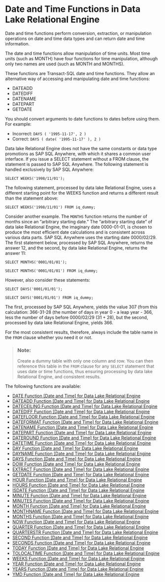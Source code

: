 <!-- loioa52b07be84f21015baa5a63dd21b850b -->

# Date and Time Functions in Data Lake Relational Engine

Date and time functions perform conversion, extraction, or manipulation operations on date and time data types and can return date and time information.



The date and time functions allow manipulation of time units. Most time units \(such as MONTH\) have four functions for time manipulation, although only two names are used \(such as MONTH and MONTHS\).

These functions are Transact-SQL date and time functions. They allow an alternative way of accessing and manipulating date and time functions:

-   DATEADD
-   DATEDIFF
-   DATENAME
-   DATEPART
-   GETDATE

You should convert arguments to date functions to dates before using them. For example:

-   Incorrect: `DAYS ( '1995-11-17', 2 )`
-   Correct: `DAYS ( date( '1995-11-17' ), 2 )`

Data lake Relational Engine does not have the same constants or data type promotions as SAP SQL Anywhere, with which it shares a common user interface. If you issue a SELECT statement without a FROM clause, the statement is passed to SAP SQL Anywhere. The following statement is handled exclusively by SAP SQL Anywhere:

```
SELECT WEEKS('1998/11/01');
```

The following statement, processed by data lake Relational Engine, uses a different starting point for the WEEKS function and returns a different result than the statement above:

```
SELECT WEEKS('1998/11/01') FROM iq_dummy;
```

Consider another example. The `MONTHS` function returns the number of months since an “arbitrary starting date.” The “arbitrary starting date” of data lake Relational Engine, the imaginary date 0000-01-01, is chosen to produce the most efficient date calculations and is consistent across various data parts. SAP SQL Anywhere uses the starting date 0000/02/29. The first statement below, processed by SAP SQL Anywhere, returns the answer 12, and the second, by data lake Relational Engine, returns the answer 11:

```
SELECT MONTHS('0001/01/01');
```

```
SELECT MONTHS('0001/01/01') FROM iq_dummy;
```

However, also consider these statements:

```
SELECT DAYS('0001/01/01');
```

```
SELECT DAYS('0001/01/01') FROM iq_dummy;
```

The first, processed by SAP SQL Anywhere, yields the value 307 \(from this calculation: 366-31-28 \(the number of days in year 0 - a leap year - 366, less the number of days before 0000/02/29 \(31 + 28\), but the second, processed by data lake Relational Engine, yields 366.

For the most consistent results, therefore, always include the table name in the `FROM` clause whether you need it or not.

> ### Note:  
> Create a dummy table with only one column and row. You can then reference this table in the `FROM` clause for any `SELECT` statement that uses date or time functions, thus ensuring processing by data lake Relational Engine, and consistent results.



The following functions are available:

-   [DATE Function \[Date and Time\] for Data Lake Relational Engine](date-function-date-and-time-for-data-lake-relational-engine-a544131.md)
-   [DATEADD Function \[Date and Time\] for Data Lake Relational Engine](dateadd-function-date-and-time-for-data-lake-relational-engine-a5449de.md)
-   [DATECEILING Function \[Date and Time\] for Data Lake Relational Engine](dateceiling-function-date-and-time-for-data-lake-relational-engine-a545210.md)
-   [DATEDIFF Function \[Date and Time\] for Data Lake Relational Engine](datediff-function-date-and-time-for-data-lake-relational-engine-a545a63.md)
-   [DATEFLOOR Function \[Date and Time\] for Data Lake Relational Engine](datefloor-function-date-and-time-for-data-lake-relational-engine-a5462b6.md)
-   [DATEFORMAT Function \[Date and Time\] for Data Lake Relational Engine](dateformat-function-date-and-time-for-data-lake-relational-engine-a546abe.md)
-   [DATENAME Function \[Date and Time\] for Data Lake Relational Engine](datename-function-date-and-time-for-data-lake-relational-engine-a5472b7.md)
-   [DATEPART Function \[Date and Time\] for Data Lake Relational Engine](datepart-function-date-and-time-for-data-lake-relational-engine-a547b06.md)
-   [DATEROUND Function \[Date and Time\] for Data Lake Relational Engine](dateround-function-date-and-time-for-data-lake-relational-engine-a5483a3.md)
-   [DATETIME Function \[Date and Time\] for Data Lake Relational Engine](datetime-function-date-and-time-for-data-lake-relational-engine-a548c21.md)
-   [DAY Function \[Date and Time\] for Data Lake Relational Engine](day-function-date-and-time-for-data-lake-relational-engine-a5493fe.md)
-   [DAYNAME Function \[Date and Time\] for Data Lake Relational Engine](dayname-function-date-and-time-for-data-lake-relational-engine-a549c43.md)
-   [DAYS Function \[Date and Time\] for Data Lake Relational Engine](days-function-date-and-time-for-data-lake-relational-engine-a54a45b.md)
-   [DOW Function \[Date and Time\] for Data Lake Relational Engine](dow-function-date-and-time-for-data-lake-relational-engine-a54e817.md)
-   [EXTRACT Function \[Date and Time\] for Data Lake Relational Engine](extract-function-date-and-time-for-data-lake-relational-engine-c3565b1.md)
-   [GETDATE Function \[Date and Time\] for Data Lake Relational Engine](getdate-function-date-and-time-for-data-lake-relational-engine-a553449.md)
-   [HOUR Function \[Date and Time\] for Data Lake Relational Engine](hour-function-date-and-time-for-data-lake-relational-engine-a55651a.md)
-   [HOURS Function \[Date and Time\] for Data Lake Relational Engine](hours-function-date-and-time-for-data-lake-relational-engine-a556e14.md)
-   [ISDATE Function \[Date and Time\] for Data Lake Relational Engine](isdate-function-date-and-time-for-data-lake-relational-engine-a559f0f.md)
-   [MINUTE Function \[Date and Time\] for Data Lake Relational Engine](minute-function-date-and-time-for-data-lake-relational-engine-a5640f2.md)
-   [MINUTES Function \[Date and Time\] for Data Lake Relational Engine](minutes-function-date-and-time-for-data-lake-relational-engine-a5648d4.md)
-   [MONTH Function \[Date and Time\] for Data Lake Relational Engine](month-function-date-and-time-for-data-lake-relational-engine-a565928.md)
-   [MONTHNAME Function \[Date and Time\] for Data Lake Relational Engine](monthname-function-date-and-time-for-data-lake-relational-engine-a566193.md)
-   [MONTHS Function \[Date and Time\] for Data Lake Relational Engine](months-function-date-and-time-for-data-lake-relational-engine-a566ced.md)
-   [NOW Function \[Date and Time\] for Data Lake Relational Engine](now-function-date-and-time-for-data-lake-relational-engine-a568dfd.md)
-   [QUARTER Function \[Date and Time\] for Data Lake Relational Engine](quarter-function-date-and-time-for-data-lake-relational-engine-a571b27.md)
-   [QUARTERSTR Function \[Date and Time\] for Data Lake Relational Engine](quarterstr-function-date-and-time-for-data-lake-relational-engine-8fbd6b7.md)
-   [SECOND Function \[Date and Time\] for Data Lake Relational Engine](second-function-date-and-time-for-data-lake-relational-engine-a57dc03.md)
-   [SECONDS Function \[Date and Time\] for Data Lake Relational Engine](seconds-function-date-and-time-for-data-lake-relational-engine-a57e4e7.md)
-   [TODAY Function \[Date and Time\] for Data Lake Relational Engine](today-function-date-and-time-for-data-lake-relational-engine-a58aae9.md)
-   [TOLOCALTIME Function \[Date and Time\] for Data Lake Relational Engine](tolocaltime-function-date-and-time-for-data-lake-relational-engine-b472502.md)
-   [WEEKS Function \[Date and Time\] for Data Lake Relational Engine](weeks-function-date-and-time-for-data-lake-relational-engine-a590601.md)
-   [YEAR Function \[Date and Time\] for Data Lake Relational Engine](year-function-date-and-time-for-data-lake-relational-engine-a591eb9.md)
-   [YEARS Function \[Date and Time\] for Data Lake Relational Engine](years-function-date-and-time-for-data-lake-relational-engine-a5926bf.md)
-   [YMD Function \[Date and Time\] for Data Lake Relational Engine](ymd-function-date-and-time-for-data-lake-relational-engine-a592fc9.md)


